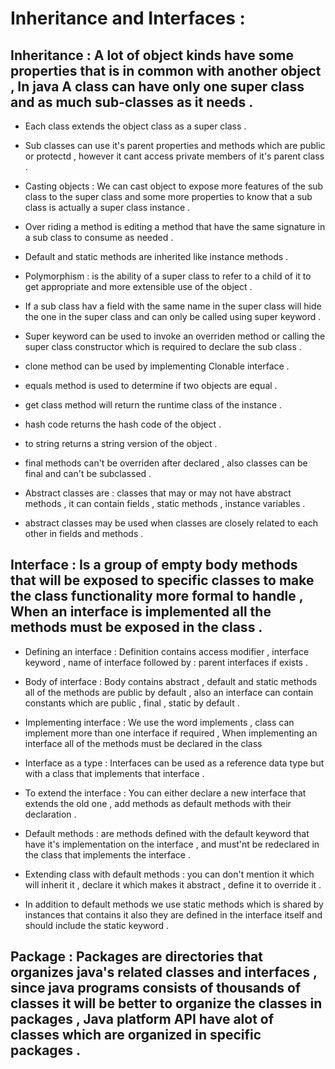 # Inheritance and Interfaces :

## Inheritance : A lot of object kinds have some properties that is in common with another object , In java A class can have only one super class and as much sub-classes as it needs .
- Each class extends the object class as a super class .

- Sub classes can use it's parent properties and methods which are public or protectd , however it cant access private members of it's parent class . 
- Casting objects : We can cast object to expose more features of the sub class to the super class and some more properties to know that a sub class is actually a super class instance .
- Over riding a method is editing a method that have the same signature in a sub class to consume as needed .
- Default and static methods are inherited like instance methods .
- Polymorphism : is the ability of a super class to refer to a child of it to get appropriate and more extensible use of the object .
- If a sub class hav a field with the same name in the super class will hide the one in the super class and can only be called using super keyword .
- Super keyword can be used to invoke an overriden method or calling the super class constructor which is required to declare the sub class .
- clone method can be used by implementing Clonable interface .
- equals method is used to determine if two objects are equal .
- get class method will return the runtime class of the instance .
- hash code returns the hash code of the object .
- to string returns a string version of the object .
- final methods can't be overriden after declared , also classes can be final and can't be subclassed .
- Abstract classes are : classes that may or may not have abstract methods , it can contain fields , static methods , instance variables .
- abstract classes may be used when classes are closely related to each other in fields and methods .


## Interface : Is a group of empty body methods that will be exposed to specific classes to make the class functionality more formal to handle , When an interface is implemented all the methods must be exposed in the class .
- Defining an interface : Definition contains access modifier , interface keyword , name of interface followed by : 
parent interfaces if exists .

- Body of interface : Body contains abstract , default and static methods all of the methods are public by default , also an interface can contain constants which are public , final , static by default .
- Implementing interface : We use the word implements , class can implement more than one interface if required , 
When implementing an interface all of the methods must be declared in the class 
- Interface as a type : Interfaces can be used as a reference data type but with a class that implements that interface .
- To extend the interface : You can either declare a new interface that extends the old one , add methods as default methods with their declaration .
- Default methods : are methods defined with the default keyword that have it's implementation on the interface , and must'nt be redeclared in the class that implements the interface .
- Extending class with default methods : you can don't mention it which will inherit it , declare it which makes it abstract , define it to override it .
- In addition to default methods we use static methods which is shared by instances that contains it also they are defined in the interface itself and should include the static keyword .

## Package : Packages are directories that organizes java's related classes and interfaces , since java programs consists of thousands of classes it will be better to organize the classes in packages , Java platform API have alot of classes which are organized in specific packages .